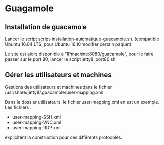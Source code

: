 # Guagamole
## Installation de guacamole
Lancer le script script-installation-automatique-guacamole.sh.
(compatible Ubuntu 16.04 LTS, pour Ubuntu 16.10 modifier certain paquet)

Le site est alors disponible à "IPmachine:8080/guacamole", pour le faire passer sur le port 80, lancer le script jetty8_port80.sh

## Gérer les utilisateurs et machines
Gestions des utilisateurs et machines dans le fichier  /usr/share/jetty8/.guacamole/user-mapping.xml.

Dans le dossier utilisateurs, le fichier user-mapping.xml en est un exemple.   
Les fichiers :
 * user-mapping-SSH.xml
 * user-mapping-VNC.xml
 * user-mapping-RDP.xml
    
explicitent la construction pour ces différents protocoles.
